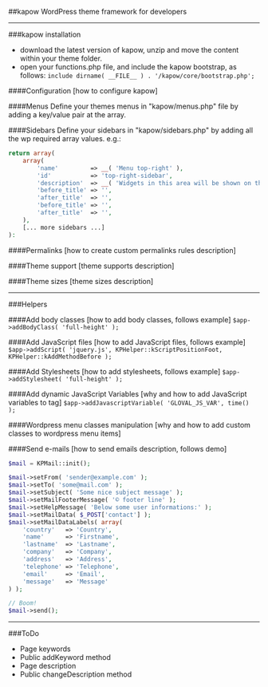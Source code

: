 ##kapow
WordPress theme framework for developers

---

###kapow installation
* download the latest version of kapow, unzip and move the content within your theme folder.
* open your functions.php file, and include the kapow bootstrap, as follows: `include dirname( __FILE__ ) . '/kapow/core/bootstrap.php';`

####Configuration
[how to configure kapow]

####Menus
Define your themes menus in "kapow/menus.php" file by adding a key/value pair at the array.

####Sidebars
Define your sidebars in "kapow/sidebars.php" by adding all the wp required array values.
e.g.:

```php
return array(
    array(
        'name'         => __( 'Menu top-right' ),
        'id'           => 'top-right-sidebar',
        'description'  => __( 'Widgets in this area will be shown on the right-hand side of menu.' ),
        'before_title' => '',
        'after_title'  => '',
        'before_title' => '',
        'after_title'  => '',
    ),
    [... more sidebars ...]
):
```

####Permalinks
[how to create custom permalinks rules description]

####Theme support
[theme supports description]

####Theme sizes
[theme sizes description]

---

###Helpers

####Add body classes
[how to add body classes, follows example]
`$app->addBodyClass( 'full-height' );`

####Add JavaScript files
[how to add JavaScript files, follows example]
`$app->addScript( 'jquery.js', KPHelper::kScriptPositionFoot, KPHelper::kAddMethodBefore );`

####Add Stylesheets
[how to add stylesheets, follows example]
`$app->addStylesheet( 'full-height' );`

####Add dynamic JavaScript Variables
[why and how to add JavaScript variables to <head> tag]
`$app->addJavascriptVariable( 'GLOVAL_JS_VAR', time() );`

####Wordpress menu classes manipulation
[why and how to add custom classes to wordpress menu items]

####Send e-mails
[how to send emails description, follows demo]
```php
$mail = KPMail::init();

$mail->setFrom( 'sender@example.com' );
$mail->setTo( 'some@mail.com' );
$mail->setSubject( 'Some nice subject message' );
$mail->setMailFooterMessage( '© footer line' );
$mail->setHelpMessage( 'Below some user informations:' );
$mail->setMailData( $_POST['contact'] );
$mail->setMailDataLabels( array( 
    'country'   => 'Country',
    'name'      => 'Firstname',
    'lastname'  => 'Lastname',
    'company'   => 'Company',
    'address'   => 'Address',
    'telephone' => 'Telephone',
    'email'     => 'Email',
    'message'   => 'Message'
) );

// Boom!
$mail->send();
```

---

###ToDo
* Page keywords
* Public addKeyword method
* Page description
* Public changeDescription method